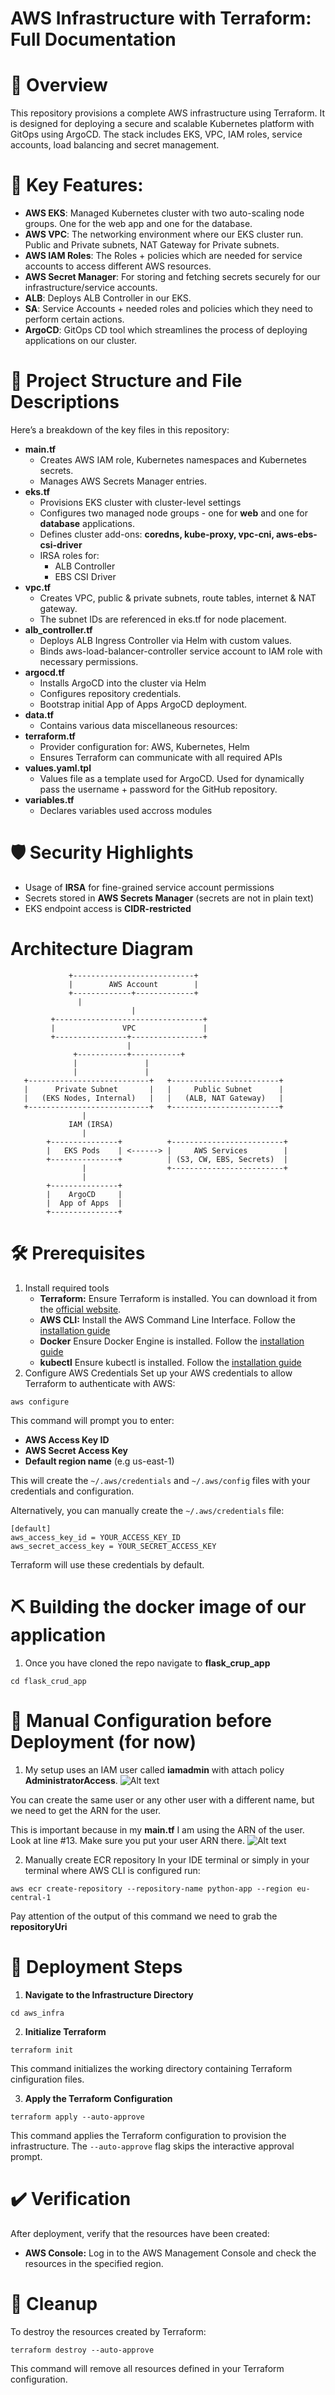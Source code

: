# AWS Infrastructure with Terraform: Full Documentation

# :blue_book: Overview

This repository provisions a complete AWS infrastructure using Terraform. It is designed for deploying a secure and scalable Kubernetes platform with GitOps using ArgoCD. The stack includes EKS, VPC, IAM roles, service accounts, load balancing and secret management.

# :wrench: Key Features:

- **AWS EKS**: Managed Kubernetes cluster with two auto-scaling node groups. One for the web app and one for the database.
- **AWS VPC**: The networking environment where our EKS cluster run. Public and Private subnets, NAT Gateway for Private subnets.
- **AWS IAM Roles**: The Roles + policies which are needed for service accounts to access different AWS resources.
- **AWS Secret Manager**: For storing and fetching secrets securely for our infrastructure/service accounts.
- **ALB**: Deploys ALB Controller in our EKS.
- **SA**: Service Accounts + needed roles and policies which they need to perform certain actions.
- **ArgoCD**: GitOps CD tool which streamlines the process of deploying applications on our cluster.

# :file_folder: Project Structure and File Descriptions

Here’s a breakdown of the key files in this repository:

- **main.tf**
    - Creates AWS IAM role, Kubernetes namespaces and Kubernetes secrets.
    - Manages AWS Secrets Manager entries.
- **eks.tf**
    - Provisions EKS cluster with cluster-level settings
    - Configures two managed node groups - one for **web** and one for **database** applications.
    - Defines cluster add-ons: **coredns, kube-proxy, vpc-cni, aws-ebs-csi-driver**
    - IRSA roles for:
        - ALB Controller
        - EBS CSI Driver
- **vpc.tf**
    - Creates VPC, public & private subnets, route tables, internet & NAT gateway.
    - The subnet IDs are referenced in eks.tf for node placement.
- **alb_controller.tf**
    - Deploys ALB Ingress Controller via Helm with custom values.
    - Binds aws-load-balancer-controller service account to IAM role with necessary permissions.
- **argocd.tf** 
    - Installs ArgoCD into the cluster via Helm
    - Configures repository credentials.
    - Bootstrap initial App of Apps ArgoCD deployment.
- **data.tf**
    - Contains various data miscellaneous resources:
- **terraform.tf**
    - Provider configuration for: AWS, Kubernetes, Helm
    - Ensures Terraform can communicate with all required APIs
- **values.yaml.tpl**
    - Values file as a template used for ArgoCD. Used for dynamically pass the username + password for the GitHub repository.
- **variables.tf**
    - Declares variables used accross modules

# :shield: Security Highlights
- Usage of **IRSA** for fine-grained service account permissions
- Secrets stored in **AWS Secrets Manager** (secrets are not in plain text)
- EKS endpoint access is **CIDR-restricted** 

# Architecture Diagram
```
             +---------------------------+
             |        AWS Account        |
             +-------------+-------------+
			   |
                           |
         +---------------------------------+
         |               VPC               |
         +----------------+----------------+
                          |
              +-----------+-----------+
              |			      |	
              |			      |
   +---------------------------+   +------------------------+
   |      Private Subnet       |   |     Public Subnet      |
   |   (EKS Nodes, Internal)   |   |   (ALB, NAT Gateway)   |
   +---------------------------+   +------------------------+
                |
             IAM (IRSA)
                |
        +---------------+          +-------------------------+
        |   EKS Pods    | <------> |     AWS Services        |
        +---------------+          | (S3, CW, EBS, Secrets)  |
                |                  +-------------------------+
                |
        +---------------+
        |    ArgoCD     |
        |  App of Apps  |
        +---------------+
```

# :hammer_and_wrench: Prerequisites
1. Install required tools
    - **Terraform:** Ensure Terraform is installed. You can download it from the [official website](https://developer.hashicorp.com/terraform/install).
    - **AWS CLI:** Install the AWS Command Line Interface. Follow the [installation guide](https://docs.aws.amazon.com/cli/latest/userguide/getting-started-install.html)
    - **Docker** Ensure Docker Engine is installed. Follow the [installation guide](https://docs.docker.com/engine/install/)
    - **kubectl** Ensure kubectl is installed. Follow the [installation guide](https://kubernetes.io/docs/tasks/tools/)
2. Configure AWS Credentials
Set up your AWS credentials to allow Terraform to authenticate with AWS:
```
aws configure
```
This command will prompt you to enter:
- **AWS Access Key ID**
- **AWS Secret Access Key**
- **Default region name** (e.g us-east-1)

This will create the `~/.aws/credentials` and `~/.aws/config` files with your credentials and configuration.

Alternatively, you can manually create the `~/.aws/credentials` file:
```
[default]
aws_access_key_id = YOUR_ACCESS_KEY_ID
aws_secret_access_key = YOUR_SECRET_ACCESS_KEY
```

Terraform will use these credentials by default.

# :pick: Building the docker image of our application

1. Once you have cloned the repo navigate to **flask_crup_app**
```
cd flask_crud_app
```

# :nut_and_bolt: Manual Configuration before Deployment (for now)

1. My setup uses an IAM user called **iamadmin** with attach policy **AdministratorAccess**.
![Alt text](imgs/iamadmin%20-%20AWS%20console.png)

You can create the same user or any other user with a different name, but we need to get the ARN for the user.

This is important because in my **main.tf** I am using the ARN of the user.
Look at line #13. Make sure you put your user ARN there.
![Alt text](imgs/main.tf%20iamadmin.png)

2. Manually create ECR repository
In your IDE terminal or simply in your terminal where AWS CLI is configured run:
```
aws ecr create-repository --repository-name python-app --region eu-central-1
```
Pay attention of the output of this command we need to grab the **repositoryUri**


# :rocket: Deployment Steps
1. **Navigate to the Infrastructure Directory**
```
cd aws_infra
```
2. **Initialize Terraform**
```
terraform init
```
This command initializes the working directory containing Terraform cinfiguration files.

3. **Apply the Terraform Configuration**
```
terraform apply --auto-approve
```
This command applies the Terraform configuration to provision the infrastructure. The `--auto-approve` flag skips the interactive approval prompt.

# :heavy_check_mark: Verification
After deployment, verify that the resources have been created:
- **AWS Console:** Log in to the AWS Management Console and check the resources in the specified region.

# :broom: Cleanup
To destroy the resources created by Terraform:
```
terraform destroy --auto-approve
```
This command will remove all resources defined in your Terraform configuration.
